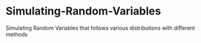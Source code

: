 # Simulating-Random-Variables
Simulating Random Variables that follows various distributions with different methods

